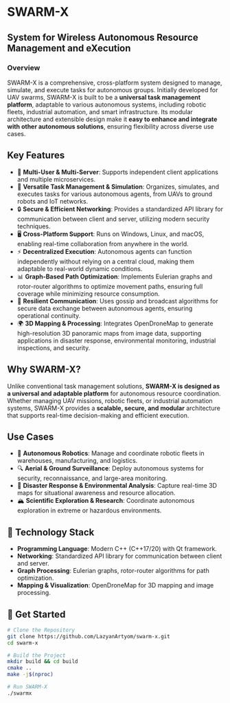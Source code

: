 # SWARM-X

## System for Wireless Autonomous Resource Management and eXecution

### Overview

SWARM-X is a comprehensive, cross-platform system designed to manage, simulate, and execute tasks for autonomous groups. Initially developed for UAV swarms, SWARM-X is built to be a **universal task management platform**, adaptable to various autonomous systems, including robotic fleets, industrial automation, and smart infrastructure. Its modular architecture and extensible design make it **easy to enhance and integrate with other autonomous solutions**, ensuring flexibility across diverse use cases.

## Key Features

- 🚀 **Multi-User & Multi-Server**: Supports independent client applications and multiple microservices.
- 🔄 **Versatile Task Management & Simulation**: Organizes, simulates, and executes tasks for various autonomous agents, from UAVs to ground robots and IoT networks.
- 🔒 **Secure & Efficient Networking**: Provides a standardized API library for communication between client and server, utilizing modern security techniques.
- 🖥 **Cross-Platform Support**: Runs on Windows, Linux, and macOS, enabling real-time collaboration from anywhere in the world.
- ⚡ **Decentralized Execution**: Autonomous agents can function independently without relying on a central cloud, making them adaptable to real-world dynamic conditions.
- 📊 **Graph-Based Path Optimization**: Implements Eulerian graphs and rotor-router algorithms to optimize movement paths, ensuring full coverage while minimizing resource consumption.
- 📡 **Resilient Communication**: Uses gossip and broadcast algorithms for secure data exchange between autonomous agents, ensuring operational continuity.
- 🌍 **3D Mapping & Processing**: Integrates OpenDroneMap to generate high-resolution 3D panoramic maps from image data, supporting applications in disaster response, environmental monitoring, industrial inspections, and security.

## Why SWARM-X?

Unlike conventional task management solutions, **SWARM-X is designed as a universal and adaptable platform** for autonomous resource coordination. Whether managing UAV missions, robotic fleets, or industrial automation systems, SWARM-X provides a **scalable, secure, and modular** architecture that supports real-time decision-making and efficient execution.

## Use Cases

- 🤖 **Autonomous Robotics**: Manage and coordinate robotic fleets in warehouses, manufacturing, and logistics.
- 🔍 **Aerial & Ground Surveillance**: Deploy autonomous systems for security, reconnaissance, and large-area monitoring.
- 🚨 **Disaster Response & Environmental Analysis**: Capture real-time 3D maps for situational awareness and resource allocation.
- 🏔 **Scientific Exploration & Research**: Coordinate autonomous exploration in extreme or hazardous environments.

## 🚀 Technology Stack

- **Programming Language**: Modern C++ (C++17/20) with Qt framework.
- **Networking**: Standardized API library for communication between client and server.
- **Graph Processing**: Eulerian graphs, rotor-router algorithms for path optimization.
- **Mapping & Visualization**: OpenDroneMap for 3D mapping and image processing.

## 📌 Get Started

```bash
# Clone the Repository
git clone https://github.com/LazyanArtyom/swarm-x.git
cd swarm-x

# Build the Project
mkdir build && cd build
cmake ..
make -j$(nproc)

# Run SWARM-X
./swarmx
```
